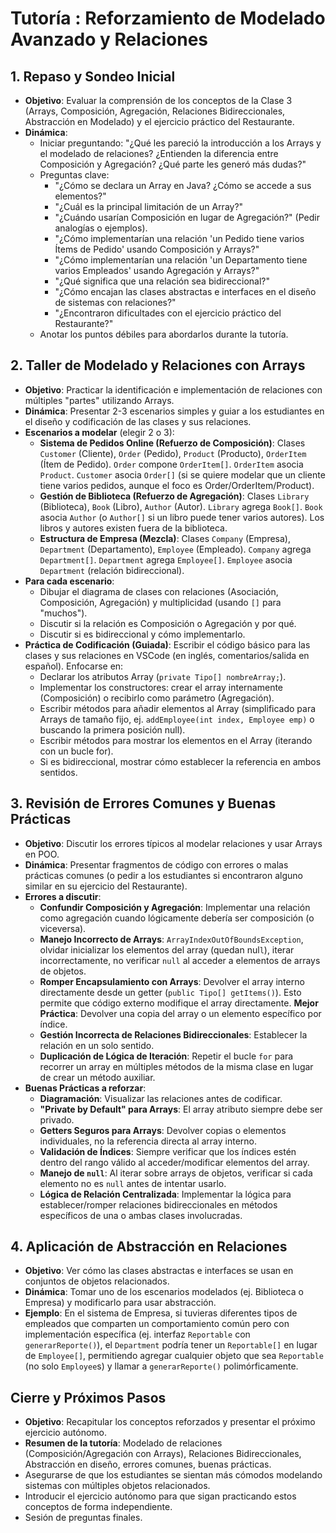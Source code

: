 # Tutoría : Reforzamiento de Modelado Avanzado y Relaciones

## 1. Repaso y Sondeo Inicial

- **Objetivo**: Evaluar la comprensión de los conceptos de la Clase 3 (Arrays, Composición, Agregación, Relaciones Bidireccionales, Abstracción en Modelado) y el ejercicio práctico del Restaurante.
- **Dinámica**:
  - Iniciar preguntando: "¿Qué les pareció la introducción a los Arrays y el modelado de relaciones? ¿Entienden la diferencia entre Composición y Agregación? ¿Qué parte les generó más dudas?"
  - Preguntas clave:
    - "¿Cómo se declara un Array en Java? ¿Cómo se accede a sus elementos?"
    - "¿Cuál es la principal limitación de un Array?"
    - "¿Cuándo usarían Composición en lugar de Agregación?" (Pedir analogías o ejemplos).
    - "¿Cómo implementarían una relación 'un Pedido tiene varios Ítems de Pedido' usando Composición y Arrays?"
    - "¿Cómo implementarían una relación 'un Departamento tiene varios Empleados' usando Agregación y Arrays?"
    - "¿Qué significa que una relación sea bidireccional?"
    - "¿Cómo encajan las clases abstractas e interfaces en el diseño de sistemas con relaciones?"
    - "¿Encontraron dificultades con el ejercicio práctico del Restaurante?"
  - Anotar los puntos débiles para abordarlos durante la tutoría.

## 2. Taller de Modelado y Relaciones con Arrays

- **Objetivo**: Practicar la identificación e implementación de relaciones con múltiples "partes" utilizando Arrays.
- **Dinámica**: Presentar 2-3 escenarios simples y guiar a los estudiantes en el diseño y codificación de las clases y sus relaciones.
- **Escenarios a modelar** (elegir 2 o 3):
  - **Sistema de Pedidos Online (Refuerzo de Composición)**: Clases `Customer` (Cliente), `Order` (Pedido), `Product` (Producto), `OrderItem` (Ítem de Pedido). `Order` compone `OrderItem[]`. `OrderItem` asocia `Product`. `Customer` asocia `Order[]` (si se quiere modelar que un cliente tiene varios pedidos, aunque el foco es Order/OrderItem/Product).
  - **Gestión de Biblioteca (Refuerzo de Agregación)**: Clases `Library` (Biblioteca), `Book` (Libro), `Author` (Autor). `Library` agrega `Book[]`. `Book` asocia `Author` (o `Author[]` si un libro puede tener varios autores). Los libros y autores existen fuera de la biblioteca.
  - **Estructura de Empresa (Mezcla)**: Clases `Company` (Empresa), `Department` (Departamento), `Employee` (Empleado). `Company` agrega `Department[]`. `Department` agrega `Employee[]`. `Employee` asocia `Department` (relación bidireccional).
- **Para cada escenario**:
  - Dibujar el diagrama de clases con relaciones (Asociación, Composición, Agregación) y multiplicidad (usando `[]` para "muchos").
  - Discutir si la relación es Composición o Agregación y por qué.
  - Discutir si es bidireccional y cómo implementarlo.
- **Práctica de Codificación (Guiada)**: Escribir el código básico para las clases y sus relaciones en VSCode (en inglés, comentarios/salida en español). Enfocarse en:
  - Declarar los atributos Array (`private Tipo[] nombreArray;`).
  - Implementar los constructores: crear el array internamente (Composición) o recibirlo como parámetro (Agregación).
  - Escribir métodos para añadir elementos al Array (simplificado para Arrays de tamaño fijo, ej. `addEmployee(int index, Employee emp)` o buscando la primera posición null).
  - Escribir métodos para mostrar los elementos en el Array (iterando con un bucle for).
  - Si es bidireccional, mostrar cómo establecer la referencia en ambos sentidos.

## 3. Revisión de Errores Comunes y Buenas Prácticas

- **Objetivo**: Discutir los errores típicos al modelar relaciones y usar Arrays en POO.
- **Dinámica**: Presentar fragmentos de código con errores o malas prácticas comunes (o pedir a los estudiantes si encontraron alguno similar en su ejercicio del Restaurante).
- **Errores a discutir**:
  - **Confundir Composición y Agregación**: Implementar una relación como agregación cuando lógicamente debería ser composición (o viceversa).
  - **Manejo Incorrecto de Arrays**: `ArrayIndexOutOfBoundsException`, olvidar inicializar los elementos del array (quedan nul`l`), iterar incorrectamente, no verificar `null` al acceder a elementos de arrays de objetos.
  - **Romper Encapsulamiento con Arrays**: Devolver el array interno directamente desde un getter (`public Tipo[] getItems()`). Esto permite que código externo modifique el array directamente. **Mejor Práctica**: Devolver una copia del array o un elemento específico por índice.
  - **Gestión Incorrecta de Relaciones Bidireccionales**: Establecer la relación en un solo sentido.
  - **Duplicación de Lógica de Iteración**: Repetir el bucle `for` para recorrer un array en múltiples métodos de la misma clase en lugar de crear un método auxiliar.
- **Buenas Prácticas a reforzar**:
  - **Diagramación**: Visualizar las relaciones antes de codificar.
  - **"Private by Default" para Arrays**: El array atributo siempre debe ser privado.
  - **Getters Seguros para Arrays**: Devolver copias o elementos individuales, no la referencia directa al array interno.
  - **Validación de Índices**: Siempre verificar que los índices estén dentro del rango válido al acceder/modificar elementos del array.
  - **Manejo de `null`**: Al iterar sobre arrays de objetos, verificar si cada elemento no es `null` antes de intentar usarlo.
  - **Lógica de Relación Centralizada**: Implementar la lógica para establecer/romper relaciones bidireccionales en métodos específicos de una o ambas clases involucradas.

## 4. Aplicación de Abstracción en Relaciones

- **Objetivo**: Ver cómo las clases abstractas e interfaces se usan en conjuntos de objetos relacionados.
- **Dinámica**: Tomar uno de los escenarios modelados (ej. Biblioteca o Empresa) y modificarlo para usar abstracción.
- **Ejemplo**: En el sistema de Empresa, si tuvieras diferentes tipos de empleados que comparten un comportamiento común pero con implementación específica (ej. interfaz `Reportable` con `generarReporte()`), el `Department` podría tener un `Reportable[]` en lugar de `Employee[]`, permitiendo agregar cualquier objeto que sea `Reportable` (no solo `Employee`s) y llamar a `generarReporte()` polimórficamente.

## Cierre y Próximos Pasos

- **Objetivo**: Recapitular los conceptos reforzados y presentar el próximo ejercicio autónomo.
- **Resumen de la tutoría**: Modelado de relaciones (Composición/Agregación con Arrays), Relaciones Bidireccionales, Abstracción en diseño, errores comunes, buenas prácticas.
- Asegurarse de que los estudiantes se sientan más cómodos modelando sistemas con múltiples objetos relacionados.
- Introducir el ejercicio autónomo para que sigan practicando estos conceptos de forma independiente.
- Sesión de preguntas finales.
